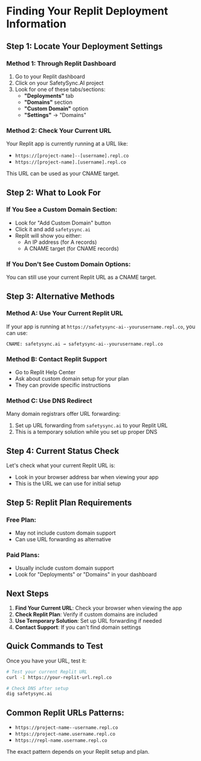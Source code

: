 # Finding Your Replit Deployment Information

## Step 1: Locate Your Deployment Settings

### Method 1: Through Replit Dashboard
1. Go to your Replit dashboard
2. Click on your SafetySync.AI project
3. Look for one of these tabs/sections:
   - **"Deployments"** tab
   - **"Domains"** section
   - **"Custom Domain"** option
   - **"Settings"** → "Domains"

### Method 2: Check Your Current URL
Your Replit app is currently running at a URL like:
- `https://[project-name]--[username].repl.co`
- `https://[project-name].[username].repl.co`

This URL can be used as your CNAME target.

## Step 2: What to Look For

### If You See a Custom Domain Section:
- Look for "Add Custom Domain" button
- Click it and add `safetysync.ai`
- Replit will show you either:
  - An IP address (for A records)
  - A CNAME target (for CNAME records)

### If You Don't See Custom Domain Options:
You can still use your current Replit URL as a CNAME target.

## Step 3: Alternative Methods

### Method A: Use Your Current Replit URL
If your app is running at `https://safetysync-ai--yourusername.repl.co`, you can use:
```
CNAME: safetysync.ai → safetysync-ai--yourusername.repl.co
```

### Method B: Contact Replit Support
- Go to Replit Help Center
- Ask about custom domain setup for your plan
- They can provide specific instructions

### Method C: Use DNS Redirect
Many domain registrars offer URL forwarding:
1. Set up URL forwarding from `safetysync.ai` to your Replit URL
2. This is a temporary solution while you set up proper DNS

## Step 4: Current Status Check

Let's check what your current Replit URL is:
- Look in your browser address bar when viewing your app
- This is the URL we can use for initial setup

## Step 5: Replit Plan Requirements

### Free Plan:
- May not include custom domain support
- Can use URL forwarding as alternative

### Paid Plans:
- Usually include custom domain support
- Look for "Deployments" or "Domains" in your dashboard

## Next Steps

1. **Find Your Current URL**: Check your browser when viewing the app
2. **Check Replit Plan**: Verify if custom domains are included
3. **Use Temporary Solution**: Set up URL forwarding if needed
4. **Contact Support**: If you can't find domain settings

## Quick Commands to Test

Once you have your URL, test it:
```bash
# Test your current Replit URL
curl -I https://your-replit-url.repl.co

# Check DNS after setup
dig safetysync.ai
```

## Common Replit URLs Patterns:
- `https://project-name--username.repl.co`
- `https://project-name.username.repl.co`
- `https://repl-name.username.repl.co`

The exact pattern depends on your Replit setup and plan.